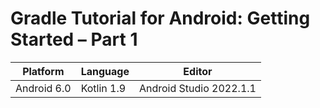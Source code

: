 # Gradle Tutorial for Android: Getting Started – Part 1

| Platform | Language | Editor |
| --- | --- | --- |
| Android 6.0 | Kotlin 1.9 | Android Studio 2022.1.1 |